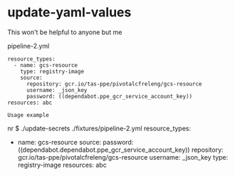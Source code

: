 # update-yaml-values
This won't be helpful to anyone but me


pipeline-2.yml
```
resource_types:
  - name: gcs-resource
    type: registry-image
    source:
      repository: gcr.io/tas-ppe/pivotalcfreleng/gcs-resource
      username: _json_key
      password: ((dependabot.ppe_gcr_service_account_key))
resources: abc

Usage example
```
nr $ ./update-secrets ./fixtures/pipeline-2.yml
resource_types:
- name: gcs-resource
  source:
    password: ((dependabot.dependabot.ppe_gcr_service_account_key))
    repository: gcr.io/tas-ppe/pivotalcfreleng/gcs-resource
    username: _json_key
  type: registry-image
resources: abc
```
